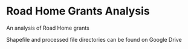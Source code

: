 # Road Home Grants Analysis
An analysis of Road Home grants

Shapefile and processed file directories can be found on Google Drive
